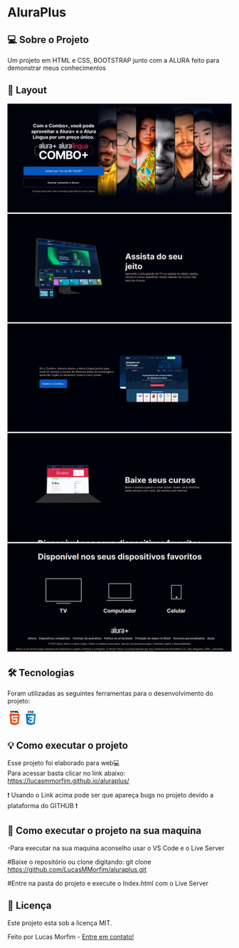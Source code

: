 # AluraPlus

## 💻 Sobre o Projeto

Um projeto em HTML e CSS, BOOTSTRAP junto com a ALURA feito para demonstrar meus conhecimentos

## 🎨 Layout

![image](https://github.com/LucasMMorfim/aluraplus/blob/main/img-demonstracao/img1.png)
![image](https://github.com/LucasMMorfim/aluraplus/blob/main/img-demonstracao/img2.png)
![image](https://github.com/LucasMMorfim/aluraplus/blob/main/img-demonstracao/img3.png)
![image](https://github.com/LucasMMorfim/aluraplus/blob/main/img-demonstracao/img4.png)
![image](https://github.com/LucasMMorfim/aluraplus/blob/main/img-demonstracao/img5.png)

## 🛠 Tecnologias

Foram utilizadas as seguintes ferramentas para o desenvolvimento do projeto:

<code><img height="32" src="https://raw.githubusercontent.com/github/explore/80688e429a7d4ef2fca1e82350fe8e3517d3494d/topics/html/html.png" alt="HTML5"/></code>
<code><img height="32" src="https://raw.githubusercontent.com/github/explore/80688e429a7d4ef2fca1e82350fe8e3517d3494d/topics/css/css.png" alt="CSS"/></code>

## 💡 Como executar o projeto

Esse projeto foi elaborado para web💻 </br>
Para acessar basta clicar no link abaixo:</br>
https://lucasmmorfim.github.io/aluraplus/

❗ Usando o Link acima pode ser que apareça bugs no projeto devido a plataforma do GITHUB ❗

## 📁 Como executar o projeto na sua maquina

-Para executar na sua maquina aconselho usar o VS Code e o Live Server

#Baixe o repositório ou clone digitando:
git clone https://github.com/LucasMMorfim/aluraplus.git

#Entre na pasta do projeto e execute o Index.html com o Live Server

## 📝 Licença

Este projeto esta sob a licença MIT.

Feito por Lucas Morfim - [Entre em contato!](https://www.linkedin.com/in/lucas-mateus-machado-morfim-a6a282240/)
